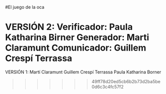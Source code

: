 #El juego de la oca


VERSIÓN 2:
Verificador: Paula Katharina Birner
Generador: Marti Claramunt
Comunicador: Guillem Crespí Terrassa
=======
VERSIÓN 1:
Martí Claramunt
Guillem Crespí Terrassa
Paula Katharina Borner
>>>>>>> 49ff78d20ed5cb6b2b73d2ba5be0d6c3c4fc57f2



